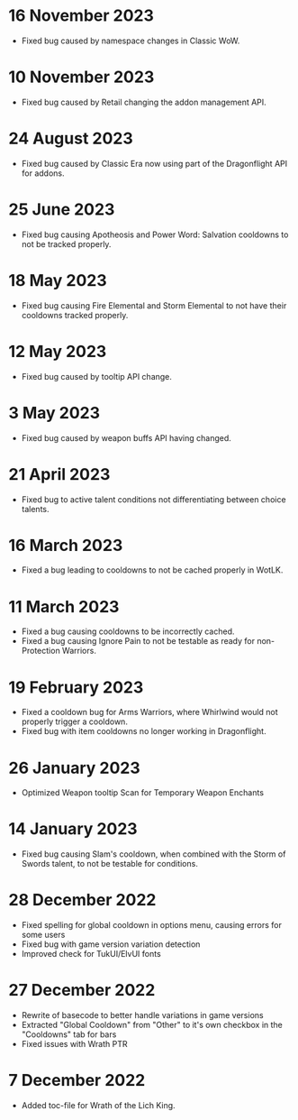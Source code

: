 # 16 November 2023
- Fixed bug caused by namespace changes in Classic WoW.

# 10 November 2023
- Fixed bug caused by Retail changing the addon management API.

# 24 August 2023
- Fixed bug caused by Classic Era now using part of the Dragonflight API for addons.

# 25 June 2023
- Fixed bug causing Apotheosis and Power Word: Salvation cooldowns to not be tracked properly.

# 18 May 2023
- Fixed bug causing Fire Elemental and Storm Elemental to not have their cooldowns tracked properly.

# 12 May 2023
- Fixed bug caused by tooltip API change.

# 3 May 2023
- Fixed bug caused by weapon buffs API having changed.

# 21 April 2023
- Fixed bug to active talent conditions not differentiating between choice talents.

# 16 March 2023
- Fixed a bug leading to cooldowns to not be cached properly in WotLK.

# 11 March 2023
- Fixed a bug causing cooldowns to be incorrectly cached.
- Fixed a bug causing Ignore Pain to not be testable as ready for non-Protection Warriors.

# 19 February 2023
- Fixed a cooldown bug for Arms Warriors, where Whirlwind would not properly trigger a cooldown.
- Fixed bug with item cooldowns no longer working in Dragonflight.

# 26 January 2023
- Optimized Weapon tooltip Scan for Temporary Weapon Enchants

# 14 January 2023
- Fixed bug causing Slam's cooldown, when combined with the Storm of Swords talent, to not be testable for conditions.

# 28 December 2022

- Fixed spelling for global cooldown in options menu, causing errors for some users
- Fixed bug with game version variation detection
- Improved check for TukUI/ElvUI fonts

# 27 December 2022

- Rewrite of basecode to better handle variations in game versions
- Extracted "Global Cooldown" from "Other" to it's own checkbox in the "Cooldowns" tab for bars
- Fixed issues with Wrath PTR

# 7 December 2022
- Added toc-file for Wrath of the Lich King.
